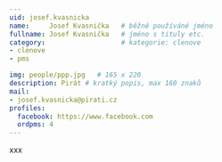 ```yaml
---
uid: josef.kvasnicka
name:     Josef Kvasnička  	# běžně používáné jméno
fullname: Josef Kvasnička  	# jméno s tituly etc.
category:                   # kategorie: clenove
- clenove
- pms

img: people/ppp.jpg   # 165 x 220
description: Pirát # kratký popis, max 160 znaků
mail:
- josef.kvasnicka@pirati.cz
profiles:
  facebook: https://www.facebook.com
  ordpms: 4
---
```


xxx
